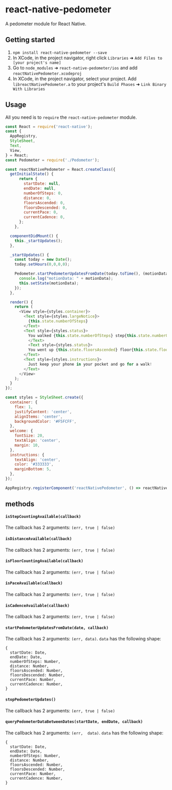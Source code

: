 # react-native-pedometer

A pedometer module for React Native.

## Getting started

1. `npm install react-native-pedometer --save`
2. In XCode, in the project navigator, right click `Libraries` ➜ `Add Files to [your project's name]`
3. Go to `node_modules` ➜ `react-native-pedometer/ios` and add `reactNativePedometer.xcodeproj`
4. In XCode, in the project navigator, select your project. Add `libreactNativePedometer.a` to your project's `Build Phases` ➜ `Link Binary With Libraries`

## Usage

All you need is to `require` the `react-native-pedometer` module.

```javascript
const React = require('react-native');
const {
  AppRegistry,
  StyleSheet,
  Text,
  View,
} = React;
const Pedometer = require('./Pedometer');

const reactNativePedometer = React.createClass({
  getInitialState() {
      return {
        startDate: null,
        endDate: null,
        numberOfSteps: 0,
        distance: 0,
        floorsAscended: 0,
        floorsDescended: 0,
        currentPace: 0,
        currentCadence: 0,
      };
    },

  componentDidMount() {
    this._startUpdates();
  },

  _startUpdates() {
    const today = new Date();
    today.setHours(0,0,0,0);

    Pedometer.startPedometerUpdatesFromDate(today.toTime(), (motionData) => {
      console.log("motionData: " + motionData);
      this.setState(motionData);
    });
  },

  render() {
    return (
      <View style={styles.container}>
        <Text style={styles.largeNotice}>
          {this.state.numberOfSteps}
        </Text>
        <Text style={styles.status}>
          You walked {this.state.numberOfSteps} step{this.state.numberOfSteps==1 ? '' : 's'}, or about {this.state.distance} meters.
          </Text>
          <Text style={styles.status}>
          You went up {this.state.floorsAscended} floor{this.state.floorsAscended==1 ? '' : 's'}, and down {this.state.floorsDescended}.
        </Text>
        <Text style={styles.instructions}>
          Just keep your phone in your pocket and go for a walk!
        </Text>
      </View>
    );
  }
});

const styles = StyleSheet.create({
  container: {
    flex: 1,
    justifyContent: 'center',
    alignItems: 'center',
    backgroundColor: '#F5FCFF',
  },
  welcome: {
    fontSize: 20,
    textAlign: 'center',
    margin: 10,
  },
  instructions: {
    textAlign: 'center',
    color: '#333333',
    marginBottom: 5,
  },
});

AppRegistry.registerComponent('reactNativePedometer', () => reactNativePedometer);
```

## methods

#### `isStepCountingAvailable(callback)`

The callback has 2 arguments: `(err, true | false)`

#### `isDistanceAvailable(callback)`

The callback has 2 arguments: `(err, true | false)`

#### `isFloorCountingAvailable(callback)`

The callback has 2 arguments: `(err, true | false)`

#### `isPaceAvailable(callback)`

The callback has 2 arguments: `(err, true | false)`

#### `isCadenceAvailable(callback)`

The callback has 2 arguments: `(err, true | false)`

#### `startPedometerUpdatesFromDate(date, callback)`

The callback has 2 arguments: `(err, data)`. `data` has the following shape:
```
{
  startDate: Date,
  endDate: Date,
  numberOfSteps: Number,
  distance: Number,
  floorsAscended: Number,
  floorsDescended: Number,
  currentPace: Number,
  currentCadence: Number,
}
```

#### `stopPedometerUpdates()`

The callback has 2 arguments: `(err, true | false)`

#### `queryPedometerDataBetweenDates(startDate, endDate, callback)`

The callback has 2 arguments: `(err,  data)`. `data` has the following shape:
```
{
  startDate: Date,
  endDate: Date,
  numberOfSteps: Number,
  distance: Number,
  floorsAscended: Number,
  floorsDescended: Number,
  currentPace: Number,
  currentCadence: Number,
}
```
